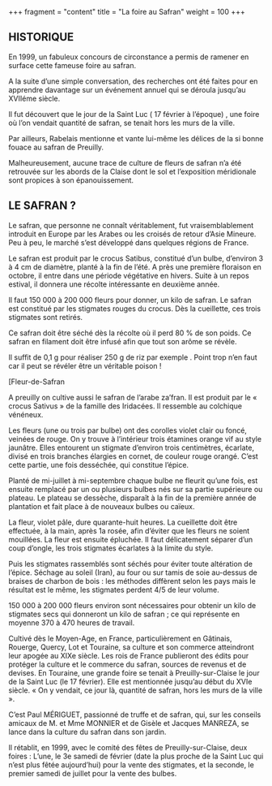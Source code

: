+++
fragment = "content"
title = "La foire au Safran"
weight = 100
+++

## HISTORIQUE

En 1999, un fabuleux concours de circonstance a permis de ramener en surface cette fameuse foire au safran.

A la suite d’une simple conversation, des recherches ont été faites pour en apprendre davantage sur un événement annuel qui se déroula jusqu’au XVIIéme siècle.

Il fut découvert que le jour de la Saint Luc ( 17 février à l’époque) , une foire où l’on vendait quantité de safran, se tenait hors les murs de la ville.

Par ailleurs, Rabelais mentionne et vante lui-même les délices de la si bonne fouace au safran de Preuilly.

Malheureusement, aucune trace de culture de fleurs de safran n’a été retrouvée sur les abords de la Claise dont le sol et l’exposition méridionale sont propices à son épanouissement.

## LE SAFRAN ?

Le safran, que personne ne connaît véritablement, fut vraisemblablement introduit en Europe par les Arabes ou les croisés de retour d’Asie Mineure. Peu à peu, le marché s’est développé dans quelques régions de France.

Le safran est produit par le crocus Satibus, constitué d’un bulbe, d’environ 3 à 4 cm de diamètre, planté à la fin de l’été. A près une première floraison en octobre, il entre dans une période végétative en hivers. Suite à un repos estival, il donnera une récolte intéressante en deuxième année.

Il faut 150 000 à 200 000 fleurs pour donner, un kilo de safran. Le safran est constitué par les stigmates rouges du crocus. Dès la cueillette, ces trois stigmates sont retirés.

Ce safran doit être séché dès la récolte où il perd 80 % de son poids. Ce safran en filament doit être infusé afin que tout son arôme se révèle.

Il suffit de 0,1 g pour réaliser 250 g de riz par exemple . Point trop n’en faut car il peut se révéler être un véritable poison !

[Fleur-de-Safran

A preuilly on cultive aussi le safran de l’arabe za’fran. Il est produit par le « crocus Sativus » de la famille des Iridacées. Il ressemble au colchique vénéneux.

Les fleurs (une ou trois par bulbe) ont des corolles violet clair ou foncé, veinées de rouge. On y trouve à l’intérieur trois étamines orange vif au style jaunâtre. Elles entourent un stigmate d’environ trois centimètres, écarlate, divisé en trois branches élargies en cornet, de couleur rouge orangé. C’est cette partie, une fois desséchée, qui constitue l’épice.

Planté de mi-juillet à mi-septembre chaque bulbe ne fleurit qu’une fois, est ensuite remplacé par un ou plusieurs bulbes nés sur sa partie supérieure ou plateau. Le plateau se dessèche, disparaît à la fin de la première année de plantation et fait place à de nouveaux bulbes ou caïeux.

La fleur, violet pâle, dure quarante-huit heures. La cueillette doit être effectuée, à la main, après 1a rosée, afin d’éviter que les fleurs ne soient mouillées. La fleur est ensuite épluchée. Il faut délicatement séparer d’un coup d’ongle, les trois stigmates écarlates à la limite du style.

Puis les stigmates rassemblés sont séchés pour éviter toute altération de l’épice. Séchage au soleil (Iran), au four ou sur tamis de soie au-dessus de braises de charbon de bois : les méthodes diffèrent selon les pays mais le résultat est le même, les stigmates perdent 4/5 de leur volume.

150 000 à 200 000 fleurs environ sont nécessaires pour obtenir un kilo de stigmates secs qui donneront un kilo de safran ; ce qui représente en moyenne 370 à 470 heures de travail.

Cultivé dès le Moyen-Age, en France, particulièrement en Gâtinais, Rouerge, Quercy, Lot et Touraine, sa culture et son commerce atteindront leur apogée au XIXe siècle. Les rois de France publieront des édits pour protéger la culture et le commerce du safran, sources de revenus et de devises. En Touraine, une grande foire se tenait à Preuilly-sur-Claise le jour de la Saint Luc (le 17 février). Elle est mentionnée jusqu’au début du XVIe siècle. « On y vendait, ce jour là, quantité de safran, hors les murs de la ville ».

C’est Paul MÉRIGUET, passionné de truffe et de safran, qui, sur les conseils amicaux de M. et Mme MONNIER et de Gisèle et Jacques MANREZA, se lance dans la culture du safran dans son jardin.

Il rétablit, en 1999, avec le comité des fêtes de Preuilly-sur-Claise, deux foires : L’une, le 3e samedi de février (date la plus proche de la Saint Luc qui n’est plus fêtée aujourd’hui) pour la vente des stigmates, et la seconde, le premier samedi de juillet pour la vente des bulbes.

